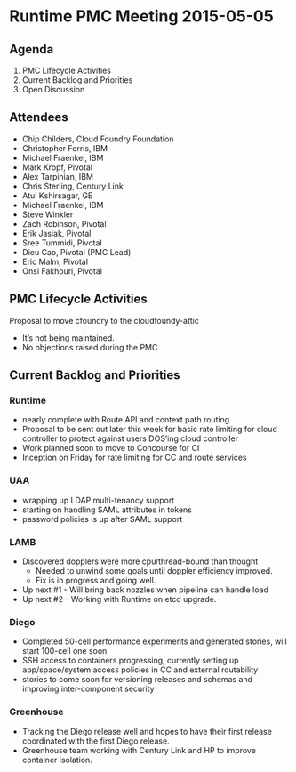 # Runtime PMC Meeting 2015-05-05

## Agenda

1. PMC Lifecycle Activities
2. Current Backlog and Priorities
3. Open Discussion


## Attendees

* Chip Childers, Cloud Foundry Foundation
* Christopher Ferris, IBM
* Michael Fraenkel, IBM
* Mark Kropf, Pivotal
* Alex Tarpinian, IBM
* Chris Sterling, Century Link
* Atul Kshirsagar, GE
* Michael Fraenkel, IBM
* Steve Winkler
* Zach Robinson, Pivotal
* Erik Jasiak, Pivotal
* Sree Tummidi, Pivotal
* Dieu Cao, Pivotal (PMC Lead)
* Eric Malm, Pivotal
* Onsi Fakhouri, Pivotal

## PMC Lifecycle Activities

Proposal to move cfoundry to the cloudfoundy-attic
* It’s not being maintained.
* No objections raised during the PMC

## Current Backlog and Priorities

### Runtime
* nearly complete with Route API and context path routing
* Proposal to be sent out later this week for basic rate limiting for cloud controller to protect against users DOS’ing cloud controller
* Work planned soon to move to Concourse for CI
* Inception on Friday for rate limiting for CC and route services

### UAA	
* wrapping up LDAP multi-tenancy support
* starting on handling SAML attributes in tokens
* password policies is up after SAML support

### LAMB
* Discovered dopplers were more cpu/thread-bound than thought
  * Needed to unwind some goals until doppler efficiency improved.
  * Fix is in progress and going well.
* Up next #1 - Will bring back nozzles when pipeline can handle load	
* Up next #2 - Working with Runtime on etcd upgrade.

### Diego
* Completed 50-cell performance experiments and generated stories, will start 100-cell one soon
* SSH access to containers progressing, currently setting up app/space/system access policies in CC and external routability
* stories to come soon for versioning releases and schemas and improving inter-component security

### Greenhouse
* Tracking the Diego release well and hopes to have their first release coordinated with the first Diego release.
* Greenhouse team working with Century Link and HP to improve container isolation.
	
